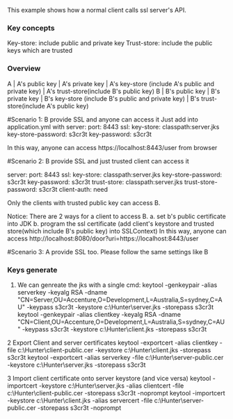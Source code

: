 This example shows how a normal client calls ssl server's API. 

### Key concepts
Key-store: include public and private key
Trust-store: include the public keys which are trusted

### Overview
A | A's public key | A's private key | A's key-store (include A's public and private key) | A's trust-store(include B's public key)
B | B's public key | B's private key | B's key-store (include B's public and private key) | B's trust-store(include A's public key)

#Scenario 1:  B provide SSL and anyone can access it
Just add into application.yml with 
server:
  port: 8443
  ssl:
    key-store: classpath:server.jks
    key-store-password: s3cr3t
    key-password: s3cr3t

In this way, anyone can access https://localhost:8443/user from browser

#Scenario 2:  B provide SSL and just trusted client can access it

server:
  port: 8443
  ssl:
    key-store: classpath:server.jks
    key-store-password: s3cr3t
    key-password: s3cr3t
    trust-store: classpath:server.jks
    trust-store-password: s3cr3t
    client-auth: need
    
Only the clients with trusted public key can access B.

Notice:
There are 2 ways for a client to access B.
a. set b's public certificate into JDK
b. program the ssl certificate (add client's keystore and trusted store(which include B's public key) into SSLContext)
In this way, anyone can access http://localhost:8080/door?uri=https://localhost:8443/user


#Scenario 3:  A provide SSL too. Please follow the same settings like B

### Keys generate
1. We can genreate the jks with a single cmd:
keytool -genkeypair -alias serverkey -keyalg RSA -dname "CN=Server,OU=Accenture,O=Development,L=Australia,S=sydney,C=AU" -keypass s3cr3t -keystore c:\Hunter\server.jks -storepass s3cr3t 
keytool -genkeypair -alias clientkey -keyalg RSA -dname "CN=Client,OU=Accenture,O=Development,L=Australia,S=sydney,C=AU" -keypass s3cr3t -keystore c:\Hunter\client.jks -storepass s3cr3t

2 Export Client and server certificates
keytool -exportcert -alias clientkey -file c:\Hunter\client-public.cer -keystore c:\Hunter\client.jks -storepass s3cr3t 
keytool -exportcert -alias serverkey -file c:\Hunter\server-public.cer -keystore c:\Hunter\server.jks -storepass s3cr3t 

3 Import client certificate onto server keystore (and vice versa)
keytool -importcert -keystore c:\Hunter\server.jks -alias clientcert -file c:\Hunter\client-public.cer -storepass s3cr3t -noprompt
keytool -importcert -keystore c:\Hunter\client.jks -alias servercert -file c:\Hunter\server-public.cer -storepass s3cr3t -noprompt



